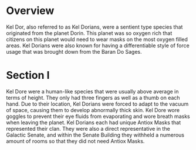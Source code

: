 # Overview
Kel Dor, also referred to as Kel Dorians, were a sentient type species that originated from the planet Dorin.
This planet was so oxygen rich that citizens on this planet would need to wear masks on the most oxygen filled areas.
Kel Dorians were also known for having a differentiable style of force usage that was brought down from the Baran Do Sages.

# Section I
Kel Dore were a human-like species that were usually above average in terms of height.
They only had three fingers as well as a thumb on each hand.
Due to their location, Kel Dorians were forced to adapt to the vacuum of space, causing them to develop abnormally thick skin.
Kel Dore wore goggles to prevent their eye fluids from evaporating and wore breath masks when leaving the planet.
Kel Dorians each had unique Antiox Masks that represented their clan.
They were also a direct representative in the Galactic Senate, and within the Senate Building they withheld a numerous amount of rooms so that they did not need Antiox Masks.